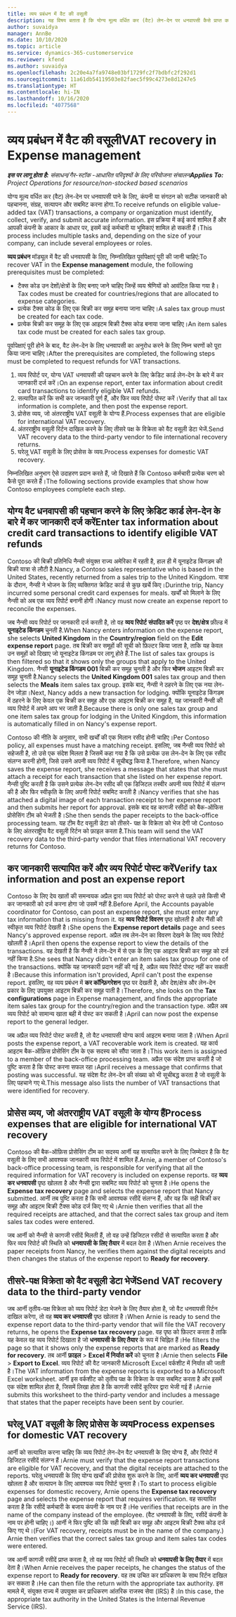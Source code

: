 ```yaml
---
title: व्यय प्रबंधन में वैट की वसूली
description: यह विषय बताता है कि योग्य मूल्य वर्धित कर (वैट) लेन-देन पर धनवापसी कैसे प्राप्त करें.
author: suvaidya
manager: AnnBe
ms.date: 10/10/2020
ms.topic: article
ms.service: dynamics-365-customerservice
ms.reviewer: kfend
ms.author: suvaidya
ms.openlocfilehash: 2c20e4a7fa9748e03bf1729fc2f7bdbfc2f292d1
ms.sourcegitcommit: 11a61db54119503e82faec5f99c4273e8d1247e5
ms.translationtype: HT
ms.contentlocale: hi-IN
ms.lasthandoff: 10/16/2020
ms.locfileid: "4077568"
---
```

# <a name="vat-recovery-in-expense-management"></a><span data-ttu-id="5c2f7-103">व्यय प्रबंधन में वैट की वसूली</span><span class="sxs-lookup"><span data-stu-id="5c2f7-103">VAT recovery in Expense management</span></span>

<span data-ttu-id="5c2f7-104">_**इस पर लागू होता है:** संसाधन/गैर-स्टॉक -आधारित परिदृश्यों के लिए परियोजना संचालन_</span><span class="sxs-lookup"><span data-stu-id="5c2f7-104">_**Applies To:** Project Operations for resource/non-stocked based scenarios_</span></span>

<span data-ttu-id="5c2f7-105">योग्य मूल्य वर्धित कर (वैट) लेन-देन पर धनवापसी पाने के लिए, कंपनी या संगठन को सटीक जानकारी को पहचानना, संग्रह, सत्यापन और सबमिट करना होगा.</span><span class="sxs-lookup"><span data-stu-id="5c2f7-105">To receive refunds on eligible value-added tax (VAT) transactions, a company or organization must identify, collect, verify, and submit accurate information.</span></span> <span data-ttu-id="5c2f7-106">इस प्रक्रिया में कई कार्य शामिल हैं और आपकी कंपनी के आकार के आधार पर, इसमें कई कर्मचारी या भूमिकाएं शामिल हो सकती हैं।</span><span class="sxs-lookup"><span data-stu-id="5c2f7-106">This process includes multiple tasks and, depending on the size of your company, can include several employees or roles.</span></span>

<span data-ttu-id="5c2f7-107">**व्यय प्रबंधन** मॉड्यूल में वैट की धनवापसी के लिए, निम्नलिखित पूर्वापेक्षाएं पूरी की जानी चाहिएं:</span><span class="sxs-lookup"><span data-stu-id="5c2f7-107">To recover VAT in the **Expense management** module, the following prerequisites must be completed:</span></span>

- <span data-ttu-id="5c2f7-108">टैक्स कोड उन देशों/क्षेत्रों के लिए बनाए जाने चाहिए जिन्हें व्यय श्रेणियों को आवंटित किया गया है।</span><span class="sxs-lookup"><span data-stu-id="5c2f7-108">Tax codes must be created for countries/regions that are allocated to expense categories.</span></span>
- <span data-ttu-id="5c2f7-109">प्रत्येक टैक्स कोड के लिए एक बिक्री कर समूह बनाया जाना चाहिए।</span><span class="sxs-lookup"><span data-stu-id="5c2f7-109">A sales tax group must be created for each tax code.</span></span>
- <span data-ttu-id="5c2f7-110">प्रत्येक बिक्री कर समूह के लिए एक आइटम बिक्री टैक्स कोड बनाया जाना चाहिए।</span><span class="sxs-lookup"><span data-stu-id="5c2f7-110">An item sales tax code must be created for each sales tax group.</span></span>

<span data-ttu-id="5c2f7-111">पूर्वापेक्षाएं पूरी होने के बाद, वैट लेन-देन के लिए धनवापसी का अनुरोध करने के लिए निम्न चरणों को पूरा किया जाना चाहिए।</span><span class="sxs-lookup"><span data-stu-id="5c2f7-111">After the prerequisites are completed, the following steps must be completed to request refunds for VAT transactions.</span></span>

1. <span data-ttu-id="5c2f7-112">व्यय रिपोर्ट पर, योग्य VAT धनवापसी की पहचान करने के लिए क्रेडिट कार्ड लेन-देन के बारे में कर जानकारी दर्ज करें।</span><span class="sxs-lookup"><span data-stu-id="5c2f7-112">On an expense report, enter tax information about credit card transactions to identify eligible VAT refunds.</span></span>
2. <span data-ttu-id="5c2f7-113">सत्यापित करें कि सभी कर जानकारी पूर्ण हैं, और फिर व्यय रिपोर्ट पोस्ट करें।</span><span class="sxs-lookup"><span data-stu-id="5c2f7-113">Verify that all tax information is complete, and then post the expense report.</span></span>
3. <span data-ttu-id="5c2f7-114">प्रोसेस व्यय, जो अंतरराष्ट्रीय VAT वसूली के योग्य हैं.</span><span class="sxs-lookup"><span data-stu-id="5c2f7-114">Process expenses that are eligible for international VAT recovery.</span></span>
4. <span data-ttu-id="5c2f7-115">अंतरराष्ट्रीय वसूली रिर्टन दाखिल करने के लिए तीसरे पक्ष के विक्रेता को वैट वसूली डेटा भेजें.</span><span class="sxs-lookup"><span data-stu-id="5c2f7-115">Send VAT recovery data to the third-party vendor to file international recovery returns.</span></span>
5. <span data-ttu-id="5c2f7-116">घरेलू VAT वसूली के लिए प्रोसेस के व्यय.</span><span class="sxs-lookup"><span data-stu-id="5c2f7-116">Process expenses for domestic VAT recovery.</span></span>

<span data-ttu-id="5c2f7-117">निम्नलिखित अनुभाग ऐसे उदाहरण प्रदान करते हैं, जो दिखाते हैं कि Contoso कर्मचारी प्रत्येक चरण को कैसे पूरा करते हैं।</span><span class="sxs-lookup"><span data-stu-id="5c2f7-117">The following sections provide examples that show how Contoso employees complete each step.</span></span>

## <a name="enter-tax-information-about-credit-card-transactions-to-identify-eligible-vat-refunds"></a><span data-ttu-id="5c2f7-118">योग्य वैट धनवापसी की पहचान करने के लिए क्रेडिट कार्ड लेन-देन के बारे में कर जानकारी दर्ज करें</span><span class="sxs-lookup"><span data-stu-id="5c2f7-118">Enter tax information about credit card transactions to identify eligible VAT refunds</span></span>

<span data-ttu-id="5c2f7-119">Contoso की बिक्री प्रतिनिधि नैन्सी संयुक्त राज्य अमेरिका में रहती है, हाल ही में यूनाइटेड किंगडम की बिक्री यात्रा से लौटी है.</span><span class="sxs-lookup"><span data-stu-id="5c2f7-119">Nancy, a Contoso sales representative who is based in the United States, recently returned from a sales trip to the United Kingdom.</span></span> <span data-ttu-id="5c2f7-120">यात्रा के दौरान, नैन्सी ने भोजन के लिए व्यक्तिगत क्रेडिट कार्ड से कुछ खर्चे किए।</span><span class="sxs-lookup"><span data-stu-id="5c2f7-120">Durinthe trip, Nancy incurred some personal credit card expenses for meals.</span></span> <span data-ttu-id="5c2f7-121">खर्चों को मिलाने के लिए नैन्सी को अब एक व्यय रिपोर्ट बनानी होगी।</span><span class="sxs-lookup"><span data-stu-id="5c2f7-121">Nancy must now create an expense report to reconcile the expenses.</span></span>

<span data-ttu-id="5c2f7-122">जब नैन्सी व्यय रिपोर्ट पर जानकारी दर्ज करती है, तो वह **व्यय रिपोर्ट संपादित करें** पृष्ठ पर **देश/क्षेत्र** फ़ील्ड में **यूनाइटेड किंगडम** चुनती है.</span><span class="sxs-lookup"><span data-stu-id="5c2f7-122">When Nancy enters information on the expense report, she selects **United Kingdom** in the **Country/region** field on the **Edit expense report** page.</span></span> <span data-ttu-id="5c2f7-123">तब बिक्री कर समूहों की सूची को फ़िल्टर किया जाता है, ताकि यह केवल उन समूहों को दिखाए जो यूनाइटेड किंगडम पर लागू होते हैं.</span><span class="sxs-lookup"><span data-stu-id="5c2f7-123">The list of sales tax groups is then filtered so that it shows only the groups that apply to the United Kingdom.</span></span> <span data-ttu-id="5c2f7-124">नैन्सी **यूनाइटेड किंगडम 001** बिक्री कर समूह चुनती है और फिर **भोजन** आइटम बिक्री कर समूह चुनती है.</span><span class="sxs-lookup"><span data-stu-id="5c2f7-124">Nancy selects the **United Kingdom 001** sales tax group and then selects the **Meals** item sales tax group.</span></span> <span data-ttu-id="5c2f7-125">इसके बाद, नैन्सी ने ठहरने के लिए एक नया लेन-देन जोड़ा।</span><span class="sxs-lookup"><span data-stu-id="5c2f7-125">Next, Nancy adds a new transaction for lodging.</span></span> <span data-ttu-id="5c2f7-126">क्योंकि यूनाइटेड किंगडम में ठहरने के लिए केवल एक बिक्री कर समूह और एक आइटम बिक्री कर समूह है, यह जानकारी नैन्सी की व्यय रिपोर्ट में अपने आप भर जाती है.</span><span class="sxs-lookup"><span data-stu-id="5c2f7-126">Because there is only one sales tax group and one item sales tax group for lodging in the United Kingdom, this information is automatically filled in on Nancy's expense report.</span></span>

<span data-ttu-id="5c2f7-127">Contoso की नीति के अनुसार, सभी खर्चों की एक मिलान रसीद होनी चाहिए।</span><span class="sxs-lookup"><span data-stu-id="5c2f7-127">Per Contoso policy, all expenses must have a matching receipt.</span></span> <span data-ttu-id="5c2f7-128">इसलिए, जब नैन्सी व्यय रिपोर्ट को सहेजती है, तो उसे एक संदेश मिलता है जिसमें कहा गया है कि उसे प्रत्येक उस लेन-देन के लिए एक रसीद संलग्न करनी होगी, जिसे उसने अपनी व्यय रिपोर्ट में सूचीबद्ध किया है.</span><span class="sxs-lookup"><span data-stu-id="5c2f7-128">Therefore, when Nancy saves the expense report, she receives a message that states that she must attach a receipt for each transaction that she listed on her expense report.</span></span> <span data-ttu-id="5c2f7-129">नैन्सी पुष्टि करती है कि उसने प्रत्येक लेन-देन रसीद की एक डिजिटल तस्वीर अपनी व्यय रिपोर्ट में संलग्न की है और फिर स्वीकृति के लिए अपनी रिपोर्ट सबमिट करती है।</span><span class="sxs-lookup"><span data-stu-id="5c2f7-129">Nancy verifies that she has attached a digital image of each transaction receipt to her expense report and then submits her report for approval.</span></span> <span data-ttu-id="5c2f7-130">इसके बाद वह कागजी रसीदों को बैक-ऑफिस प्रोसेसिंग टीम को भेजती है।</span><span class="sxs-lookup"><span data-stu-id="5c2f7-130">She then sends the paper receipts to the back-office processing team.</span></span> <span data-ttu-id="5c2f7-131">यह टीम वैट वसूली डेटा को तीसरे- पक्ष के विक्रेता को भेज देगी जो Contoso के लिए अंतरराष्ट्रीय वैट वसूली रिर्टन को फ़ाइल करता है.</span><span class="sxs-lookup"><span data-stu-id="5c2f7-131">This team will send the VAT recovery data to the third-party vendor that files international VAT recovery returns for Contoso.</span></span>

## <a name="verify-tax-information-and-post-an-expense-report"></a><span data-ttu-id="5c2f7-132">कर जानकारी सत्यापित करें और व्यय रिपोर्ट पोस्ट करें</span><span class="sxs-lookup"><span data-stu-id="5c2f7-132">Verify tax information and post an expense report</span></span>

<span data-ttu-id="5c2f7-133">Contoso के लिए देय खातों की समन्वयक अप्रैल द्वारा व्यय रिपोर्ट को पोस्ट करने से पहले उसे किसी भी कर जानकारी को दर्ज करना होगा जो उसमें नहीं है.</span><span class="sxs-lookup"><span data-stu-id="5c2f7-133">Before April, the Accounts payable coordinator for Contoso, can post an expense report, she must enter any tax information that is missing from it.</span></span> <span data-ttu-id="5c2f7-134">वह **व्यय रिपोर्ट विवरण** पृष्ठ खोलती है और नैंसी की स्वीकृत व्यय रिपोर्ट देखती है।</span><span class="sxs-lookup"><span data-stu-id="5c2f7-134">She opens the **Expense report details** page and sees Nancy's approved expense report.</span></span> <span data-ttu-id="5c2f7-135">अप्रैल तब लेन-देन का विवरण देखने के लिए व्यय रिपोर्ट खोलती है।</span><span class="sxs-lookup"><span data-stu-id="5c2f7-135">April then opens the expense report to view the details of the transactions.</span></span> <span data-ttu-id="5c2f7-136">वह देखती है कि नैन्सी ने लेन-देन में से एक के लिए एक आइटम बिक्री कर समूह को दर्ज नहीं किया है.</span><span class="sxs-lookup"><span data-stu-id="5c2f7-136">She sees that Nancy didn't enter an item sales tax group for one of the transactions.</span></span> <span data-ttu-id="5c2f7-137">क्योंकि यह जानकारी प्रदान नहीं की गई है, अप्रैल व्यय रिपोर्ट पोस्ट नहीं कर सकती है।</span><span class="sxs-lookup"><span data-stu-id="5c2f7-137">Because this information isn't provided, April can't post the expense report.</span></span> <span data-ttu-id="5c2f7-138">इसलिए, वह व्यय प्रबंधन में **कर कॉन्फ़िगरेशन** पृष्ठ पर देखती है, और देश/क्षेत्र और लेन-देन प्रकार के लिए उपयुक्त आइटम बिक्री कर समूह पाती है।</span><span class="sxs-lookup"><span data-stu-id="5c2f7-138">Therefore, she looks on the **Tax configurations** page in Expense management, and finds the appropriate item sales tax group for the country/region and the transaction type.</span></span> <span data-ttu-id="5c2f7-139">अप्रैल अब व्यय रिपोर्ट को सामान्य खाता बही में पोस्ट कर सकती है।</span><span class="sxs-lookup"><span data-stu-id="5c2f7-139">April can now post the expense report to the general ledger.</span></span>

<span data-ttu-id="5c2f7-140">जब अप्रैल व्यय रिपोर्ट पोस्ट करती है, तो वैट धनवापसी योग्य कार्य आइटम बनाया जाता है।</span><span class="sxs-lookup"><span data-stu-id="5c2f7-140">When April posts the expense report, a VAT recoverable work item is created.</span></span> <span data-ttu-id="5c2f7-141">यह कार्य आइटम बैक-ऑफ़िस प्रोसेसिंग टीम के एक सदस्य को सौंपा जाता है।</span><span class="sxs-lookup"><span data-stu-id="5c2f7-141">This work item is assigned to a member of the back-office processing team.</span></span> <span data-ttu-id="5c2f7-142">अप्रैल एक संदेश प्राप्त करती है जो पुष्टि करता है कि पोस्ट करना सफल रहा।</span><span class="sxs-lookup"><span data-stu-id="5c2f7-142">April receives a message that confirms that posting was successful.</span></span> <span data-ttu-id="5c2f7-143">यह संदेश वैट लेन-देन की संख्या को भी सूचीबद्ध करता है जो वसूली के लिए पहचाने गए थे.</span><span class="sxs-lookup"><span data-stu-id="5c2f7-143">This message also lists the number of VAT transactions that were identified for recovery.</span></span>

## <a name="process-expenses-that-are-eligible-for-international-vat-recovery"></a><span data-ttu-id="5c2f7-144">प्रोसेस व्यय, जो अंतरराष्ट्रीय VAT वसूली के योग्य हैं</span><span class="sxs-lookup"><span data-stu-id="5c2f7-144">Process expenses that are eligible for international VAT recovery</span></span>

<span data-ttu-id="5c2f7-145">Contoso की बैक-ऑफ़िस प्रोसेसिंग टीम का सदस्य आर्नी यह सत्यापित करने के लिए जिम्मेदार है कि वैट वसूली के लिए सभी आवश्यक जानकारी व्यय रिपोर्ट में शामिल हैं.</span><span class="sxs-lookup"><span data-stu-id="5c2f7-145">Arnie, a member of Contoso's back-office processing team, is responsible for verifying that all the required information for VAT recovery is included on expense reports.</span></span> <span data-ttu-id="5c2f7-146">वह **व्यय कर धनवापसी** पृष्ठ खोलता है और नैन्सी द्वारा सबमिट व्यय रिपोर्ट को चुनता है।</span><span class="sxs-lookup"><span data-stu-id="5c2f7-146">He opens the **Expense tax recovery** page and selects the expense report that Nancy submitted.</span></span> <span data-ttu-id="5c2f7-147">आर्नी तब पुष्टि करता है कि सभी आवश्यक रसीदें संलग्न हैं, और यह कि सही बिक्री कर समूह और आइटम बिक्री टैक्स कोड दर्ज किए गए थे।</span><span class="sxs-lookup"><span data-stu-id="5c2f7-147">Arnie then verifies that all the required receipts are attached, and that the correct sales tax group and item sales tax codes were entered.</span></span>

<span data-ttu-id="5c2f7-148">जब आर्नी को नैन्सी से कागजी रसीदें मिलती हैं, तो वह उन्हें डिजिटल रसीदों से सत्यापित करता है और फिर व्यय रिपोर्ट की स्थिति को **धनवापसी के लिए तैयार** में बदल देता है।</span><span class="sxs-lookup"><span data-stu-id="5c2f7-148">When Arnie receives the paper receipts from Nancy, he verifies them against the digital receipts and then changes the status of the expense report to **Ready for recovery**.</span></span>

## <a name="send-vat-recovery-data-to-the-third-party-vendor"></a><span data-ttu-id="5c2f7-149">तीसरे-पक्ष विक्रेता को वैट वसूली डेटा भेजें</span><span class="sxs-lookup"><span data-stu-id="5c2f7-149">Send VAT recovery data to the third-party vendor</span></span>

<span data-ttu-id="5c2f7-150">जब आर्नी तृतीय-पक्ष विक्रेता को व्यय रिपोर्ट डेटा भेजने के लिए तैयार होता है, जो वैट धनवापसी रिर्टन दाखिल करेगा, तो वह **व्यय कर धनवापसी** पृष्ठ खोलता है।</span><span class="sxs-lookup"><span data-stu-id="5c2f7-150">When Arnie is ready to send the expense report data to the third-party vendor that will file the VAT recovery returns, he opens the **Expense tax recovery** page.</span></span> <span data-ttu-id="5c2f7-151">वह पृष्ठ को फ़िल्टर करता है ताकि यह केवल वह व्यय रिपोर्ट दिखाता है जो **धनवापसी के लिए तैयार** के रूप में चिह्नित हैं।</span><span class="sxs-lookup"><span data-stu-id="5c2f7-151">He filters the page so that it shows only the expense reports that are marked as **Ready for recovery**.</span></span> <span data-ttu-id="5c2f7-152">तब आर्नी **फ़ाइल** &gt; **Excel में निर्यात करें** को चुनता है।</span><span class="sxs-lookup"><span data-stu-id="5c2f7-152">Arnie then selects **File** &gt; **Export to Excel**.</span></span> <span data-ttu-id="5c2f7-153">व्यय रिपोर्ट की वैट जानकारी Microsoft Excel वर्कशीट में निर्यात की जाती है।</span><span class="sxs-lookup"><span data-stu-id="5c2f7-153">The VAT information from the expense reports is exported to a Microsoft Excel worksheet.</span></span> <span data-ttu-id="5c2f7-154">आर्नी इस वर्कशीट को तृतीय पक्ष के विक्रेता के पास सबमिट करता है और इसमें एक संदेश शामिल होता है, जिसमें लिखा होता है कि कागजी रसीदें कूरियर द्वारा भेजी गई हैं।</span><span class="sxs-lookup"><span data-stu-id="5c2f7-154">Arnie submits this worksheet to the third-party vendor and includes a message that states that the paper receipts have been sent by courier.</span></span>

## <a name="process-expenses-for-domestic-vat-recovery"></a><span data-ttu-id="5c2f7-155">घरेलू VAT वसूली के लिए प्रोसेस के व्यय</span><span class="sxs-lookup"><span data-stu-id="5c2f7-155">Process expenses for domestic VAT recovery</span></span>

<span data-ttu-id="5c2f7-156">आर्नी को सत्यापित करना चाहिए कि व्यय रिपोर्ट लेन-देन वैट धनवापसी के लिए योग्य हैं, और रिपोर्ट में डिजिटल रसीदें संलग्न हैं।</span><span class="sxs-lookup"><span data-stu-id="5c2f7-156">Arnie must verify that the expense report transactions are eligible for VAT recovery, and that the digital receipts are attached to the reports.</span></span> <span data-ttu-id="5c2f7-157">घरेलू धनवापसी के लिए योग्य खर्चों की प्रोसेस शुरू करने के लिए, आर्नी **व्यय कर धनवापसी** पृष्ठ खोलता है और सत्यापन के लिए आवश्यक व्यय रिपोर्ट चुनता है।</span><span class="sxs-lookup"><span data-stu-id="5c2f7-157">To start to process eligible expenses for domestic recovery, Arnie opens the **Expense tax recovery** page and selects the expense report that requires verification.</span></span> <span data-ttu-id="5c2f7-158">वह सत्यापित करता है कि रसीदें कर्मचारी के बजाय कंपनी के नाम पर हैं।</span><span class="sxs-lookup"><span data-stu-id="5c2f7-158">He verifies that receipts are in the name of the company instead of the employee.</span></span> <span data-ttu-id="5c2f7-159">(वैट धनवापसी के लिए, रसीदें कंपनी के नाम पर होनी चाहिए।) आर्नी ने फिर पुष्टि की कि सही बिक्री कर समूह और आइटम बिक्री टैक्स कोड दर्ज किए गए थे।</span><span class="sxs-lookup"><span data-stu-id="5c2f7-159">(For VAT recovery, receipts must be in the name of the company.) Arnie then verifies that the correct sales tax group and item sales tax codes were entered.</span></span>

<span data-ttu-id="5c2f7-160">जब आर्नी कागजी र‍सीदें प्राप्त करता है, तो वह व्यय रिपोर्ट की स्थिति को **धनवापसी के लिए तैयार** में बदल देता है।</span><span class="sxs-lookup"><span data-stu-id="5c2f7-160">When Arnie receives the paper receipts, he changes the status of the expense report to **Ready for recovery**.</span></span> <span data-ttu-id="5c2f7-161">वह तब उचित कर प्राधिकरण के साथ रिर्टन दाखिल कर सकता है।</span><span class="sxs-lookup"><span data-stu-id="5c2f7-161">He can then file the return with the appropriate tax authority.</span></span> <span data-ttu-id="5c2f7-162">इस मामले में, संयुक्त राज्य में उपयुक्त कर प्राधिकरण आंतरिक राजस्व सेवा (IRS) है।</span><span class="sxs-lookup"><span data-stu-id="5c2f7-162">In this case, the appropriate tax authority in the United States is the Internal Revenue Service (IRS).</span></span>
